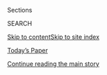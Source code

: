 <div id="app">

<div>

<div class="NYTAppHideMasthead css-1r6wvpq e1suatyy0">

<div class="section css-ui9rw0 e1suatyy2">

<div class="css-eph4ug er09x8g0">

<div class="css-6n7j50">

</div>

<span class="css-1dv1kvn">Sections</span>

<div class="css-10488qs">

<span class="css-1dv1kvn">SEARCH</span>

</div>

[Skip to content](#site-content)[Skip to site
index](#site-index)

</div>

<div class="css-10698na e1huz5gh0">

</div>

</div>

<div id="masthead-bar-one" class="section hasLinks css-15hmgas e1csuq9d3">

<div class="css-uqyvli e1csuq9d0">

</div>

<div class="css-1uqjmks e1csuq9d1">

</div>

<div class="css-9e9ivx">

[](https://myaccount.nytimes.com/auth/login?response_type=cookie&client_id=vi)

</div>

<div class="css-1bvtpon e1csuq9d2">

[Today’s Paper](https://www.nytimes.com/section/todayspaper)

</div>

</div>

</div>

</div>

<div data-aria-hidden="false">

<div id="site-content" data-role="main">

<div id="top-wrapper" class="css-15p45cc eaca97t0" type="top">

<div id="top-slug" class="css-19x0jxb eaca97t1" hidden="">

Advertisement

</div>

[Continue reading the main
story](#after-top)

<div class="ad top-wrapper" style="text-align:center;height:100%;display:block;min-height:90px">

<div id="top" class="place-ad" data-position="top" data-size-key="top">

</div>

</div>

<div id="after-top">

</div>

</div>

<div id="byline" class="section css-15h4p1b e9abtgs0">

<div class="css-1j21atc e1svk9qx1">

<div class="css-nfcc9b e1svk9qx3">

<div class="css-cnx41t">

![Portrait of Christine
Hauser](https://static01.nyt.com/images/2018/02/16/multimedia/author-christine-hauser/author-christine-hauser-thumbLarge.jpg)

</div>

<div class="css-vl9dhg e1svk9qx5">

<div class="css-1nrhkj6 e1svk9qx6">

# Christine Hauser

</div>

## <span></span>

Christine Hauser is a reporter on the Express desk, where she covers
national and foreign news. Her previous jobs in the newsroom include
stints in Business covering financial markets and on Metro in the police
bureau. Ms. Hauser also covered John Edwards’s campaign for president in
2007. She has been sent on assignments to cover the aftermath of
Hurricane Katrina, the Virginia Tech shootings, and events in Iraq,
Israel and the Palestinian territories.

<span class="css-dd5dyy">More**</span>

</div>

</div>

</div>

<div>

<div id="mid1-wrapper" class="css-1mn4oms eaca97t0" type="rank">

<div id="mid1-slug" class="css-1tag3rd eaca97t1">

Advertisement

</div>

[Continue reading the main
story](#after-mid1)

<div id="mid1" class="ad mid1-wrapper" style="text-align:center;height:100%;display:block">

</div>

<div id="after-mid1">

</div>

</div>

</div>

<div class="css-185go5a e1o5byef0">

<div class="css-15cbhtu">

  - [Latest](#stream-panel)
  - <span class="css-6n7j50">Search</span>
    <div class="control">
    <div class="label-container css-1dv1kvn">
    Search
    </div>
    <div class="css-wm4t3d">
    **<span id="clear-search-input" class="css-1dv1kvn">Clear this text
    input</span>
    </div>
    </div>
    <span class="css-1iovbfw"></span>

<div id="stream-panel" class="section css-8msx5b e1jz0cab1">

<div class="css-13mho3u">

1.  
    
    <div class="css-1cp3ece">
    
    <div class="css-1l4spti">
    
    [](/2020/08/03/us/mask-protests-1918.html)
    
    <div class="css-79elbk">
    
    ![](https://static01.nyt.com/images/2020/07/16/multimedia/00xp-1918masks-03/00xp-1918masks-03-thumbWide-v2.jpg?quality=75&auto=webp&disable=upscale)
    
    </div>
    
    ## The Mask Slackers of 1918
    
    As the influenza pandemic swept across the United States in 1918 and
    1919, masks took a role in political and cultural wars.
    
    <div class="css-1nqbnmb ea5icrr0">
    
    By <span class="css-1n7hynb">Christine
    Hauser</span>
    
    </div>
    
    </div>
    
    <div class="css-1lc2l26 e1xfvim33">
    
    </div>
    
    </div>

2.  
    
    <div class="css-1cp3ece">
    
    <div class="css-1l4spti">
    
    [](/2020/07/31/us/marine-accident-california.html)
    
    <div class="css-79elbk">
    
    ![](https://static01.nyt.com/images/2020/07/31/multimedia/31xp-marines/31xp-marines-thumbWide.jpg?quality=75&auto=webp&disable=upscale)
    
    </div>
    
    ## 7 Marines and 1 Sailor Missing in California Accident Are Presumed Dead
    
    One Marine died in the amphibious vehicle accident on Thursday.
    Search and rescue operations to find the missing eight people were
    called off on Saturday.
    
    <div class="css-1nqbnmb ea5icrr0">
    
    By <span class="css-1n7hynb">Christine Hauser <span>and</span> Marie
    Fazio</span>
    
    </div>
    
    </div>
    
    <div class="css-1lc2l26 e1xfvim33">
    
    </div>
    
    </div>

3.  
    
    <div class="css-1cp3ece">
    
    <div class="css-1l4spti">
    
    [](/2020/07/30/us/california-earthquake.html)
    
    <div class="css-79elbk">
    
    ![](https://static01.nyt.com/images/2020/07/30/multimedia/30xp-CAearthquake/30xp-CAearthquake-thumbWide.jpg?quality=75&auto=webp&disable=upscale)
    
    </div>
    
    ## 4.2-Magnitude Earthquake Hits Near Los Angeles
    
    There were no immediate reports of damage, the police said. The
    United States Geological Survey said the earthquake struck in the
    San Fernando Valley.
    
    <div class="css-1nqbnmb ea5icrr0">
    
    By <span class="css-1n7hynb">Christine
    Hauser</span>
    
    </div>
    
    </div>
    
    <div class="css-1lc2l26 e1xfvim33">
    
    </div>
    
    </div>

4.  
    
    <div class="css-1cp3ece">
    
    <div class="css-1l4spti">
    
    [](/2020/07/29/us/wisconsin-tim-carpenter-attacked.html)
    
    <div class="css-79elbk">
    
    ![](https://static01.nyt.com/images/2020/07/29/us/29xp-unrest-wisconsin/29xp-unrest-wisconsin-thumbWide.jpg?quality=75&auto=webp&disable=upscale)
    
    </div>
    
    ## Two Women Charged in Attack on Wisconsin State Senator
    
    Tim Carpenter said he was punched and kicked after he recorded video
    of demonstrators at a protest in the capital, Madison, last month.
    
    <div class="css-1nqbnmb ea5icrr0">
    
    By <span class="css-1n7hynb">Christine
    Hauser</span>
    
    </div>
    
    </div>
    
    <div class="css-1lc2l26 e1xfvim33">
    
    </div>
    
    </div>

5.  
    
    <div class="css-1cp3ece">
    
    <div class="css-1l4spti">
    
    [](/2020/07/24/us/christopher-columbus-chicago.html)
    
    <div class="css-79elbk">
    
    ![](https://static01.nyt.com/images/2020/07/24/us/24xp-unrest-statue/merlin_174895539_e010bd67-2843-489f-b6f9-d9af49c25677-thumbWide.jpg?quality=75&auto=webp&disable=upscale)
    
    </div>
    
    ## Christopher Columbus Statues Removed From 2 Chicago Parks
    
    Crews removed statues of the explorer from Grant Park and Arrigo
    Park early on Friday.
    
    <div class="css-1nqbnmb ea5icrr0">
    
    By <span class="css-1n7hynb">Christine
    Hauser</span>
    
    </div>
    
    </div>
    
    <div class="css-1lc2l26 e1xfvim33">
    
    </div>
    
    </div>

6.  
    
    <div class="css-1cp3ece">
    
    <div class="css-1l4spti">
    
    [](/2020/07/23/world/canada/junia-joplin-transgender-lorne-park-baptist.html)
    
    <div class="css-79elbk">
    
    ![](https://static01.nyt.com/images/2020/07/23/multimedia/23xp-canada-transgender-pix/23xp-canada-transgender-pix-thumbWide.jpg?quality=75&auto=webp&disable=upscale)
    
    </div>
    
    ## Baptist Pastor Is Fired After Coming Out as Transgender
    
    Junia Joplin, a Baptist pastor in Ontario, asked for acceptance in a
    sermon: “I want to be the person that God created me to be.” The
    congregation narrowly voted to terminate her contract.
    
    <div class="css-1nqbnmb ea5icrr0">
    
    By <span class="css-1n7hynb">Christine
    Hauser</span>
    
    </div>
    
    </div>
    
    <div class="css-1lc2l26 e1xfvim33">
    
    </div>
    
    </div>

7.  
    
    <div class="css-1cp3ece">
    
    <div class="css-1l4spti">
    
    [](/2020/07/23/us/nuns-die-covid-michigan.html)
    
    <div class="css-79elbk">
    
    ![](https://static01.nyt.com/images/2020/07/22/multimedia/22xp-virus-nuns/22xp-virus-nuns-thumbWide.jpg?quality=75&auto=webp&disable=upscale)
    
    </div>
    
    ## Convent in Michigan Loses 13 Sisters to Covid-19
    
    From April 10 to May 10, a dozen Felician sisters at the
    Presentation of the Blessed Virgin Mary convent died of Covid-19. In
    June, a 13th sister died after contracting the coronavirus.
    
    <div class="css-1nqbnmb ea5icrr0">
    
    By <span class="css-1n7hynb">Allyson Waller <span>and</span>
    Christine
    Hauser</span>
    
    </div>
    
    </div>
    
    <div class="css-1lc2l26 e1xfvim33">
    
    </div>
    
    </div>

8.  
    
    <div class="css-1cp3ece">
    
    <div class="css-1l4spti">
    
    [](/2020/07/21/business/whole-foods-black-lives-matter.html)
    
    <div class="css-79elbk">
    
    ![](https://static01.nyt.com/images/2020/07/21/us/21xp-unrest-wholefoods1/21xp-unrest-wholefoods1-thumbWide-v2.jpg?quality=75&auto=webp&disable=upscale)
    
    </div>
    
    ## Whole Foods Punished Workers for Black Lives Matter Masks, Suit Says
    
    Over a dozen workers at Whole Foods stores in four states claim in a
    class-action lawsuit that the company retaliated against them for
    wearing the movement’s apparel.
    
    <div class="css-1nqbnmb ea5icrr0">
    
    By <span class="css-1n7hynb">Christine
    Hauser</span>
    
    </div>
    
    </div>
    
    <div class="css-1lc2l26 e1xfvim33">
    
    </div>
    
    </div>

9.  
    
    <div class="css-1cp3ece">
    
    <div class="css-1l4spti">
    
    [](/2020/07/10/us/utah-state-of-emergency.html)
    
    <div class="css-79elbk">
    
    ![](https://static01.nyt.com/images/2020/07/10/us/10xp-utah/merlin_174418095_3303e10f-8174-44f3-8a7a-d6243bae9b73-thumbWide.jpg?quality=75&auto=webp&disable=upscale)
    
    </div>
    
    ## Utah Governor Declares State of Emergency After Protests Over Police Shooting
    
    Protests erupted after the district attorney in Salt Lake City said
    there would be no charges against the officers involved in the May
    shooting of Bernardo Palacios-Carbajal.
    
    <div class="css-1nqbnmb ea5icrr0">
    
    By <span class="css-1n7hynb">Christine
    Hauser</span>
    
    </div>
    
    </div>
    
    <div class="css-1lc2l26 e1xfvim33">
    
    </div>
    
    </div>

10. 
    
    <div class="css-1cp3ece">
    
    <div class="css-1l4spti">
    
    [](/2020/06/26/us/jenna-marbles-leaves-youtube.html)
    
    <div class="css-79elbk">
    
    ![](https://static01.nyt.com/images/2020/06/26/multimedia/26xp-unrest-youtuber/26xp-unrest-youtuber-thumbWide.jpg?quality=75&auto=webp&disable=upscale)
    
    </div>
    
    ## YouTube Personality Jenna Marbles Apologizes for Blackface Video
    
    Jenna Mourey said she was ending her channel, which has more than 20
    million subscribers, because of videos from 2011 of her
    impersonating Nicki Minaj and rapping lyrics about Asians.
    
    <div class="css-1nqbnmb ea5icrr0">
    
    By <span class="css-1n7hynb">Christine Hauser <span>and</span>
    Taylor Lorenz</span>
    
    </div>
    
    </div>
    
    <div class="css-1lc2l26 e1xfvim33">
    
    </div>
    
    </div>

<div class="css-13mho3u">

<div class="css-1t62hi8">

<div class="css-1stvaey">

Show
More

<div>

<div style="border:0;clip:rect(0 0 0 0);height:1px;margin:-1px;overflow:hidden;white-space:nowrap;padding:0;width:1px;position:absolute" data-role="log" data-aria-live="assertive">

</div>

<div style="border:0;clip:rect(0 0 0 0);height:1px;margin:-1px;overflow:hidden;white-space:nowrap;padding:0;width:1px;position:absolute" data-role="log" data-aria-live="assertive">

</div>

<div style="border:0;clip:rect(0 0 0 0);height:1px;margin:-1px;overflow:hidden;white-space:nowrap;padding:0;width:1px;position:absolute" data-role="log" data-aria-live="polite">

</div>

<div style="border:0;clip:rect(0 0 0 0);height:1px;margin:-1px;overflow:hidden;white-space:nowrap;padding:0;width:1px;position:absolute" data-role="log" data-aria-live="polite">

</div>

</div>

</div>

</div>

</div>

</div>

<div class="css-g6hk37 supplemental">

<div id="mid2-wrapper" class="css-10wkyv7 eaca97t0" type="lede">

<div id="mid2-slug" class="css-1tag3rd eaca97t1">

Advertisement

</div>

[Continue reading the main
story](#after-mid2)

<div id="mid2" class="ad mid2-wrapper" style="text-align:center;height:100%;display:block;min-height:250px">

</div>

<div id="after-mid2">

</div>

</div>

## Follow Elsewhere

<div class="module-body">

  - [**<span data-aria-hidden="true">ChristineNYT</span><span class="css-1dv1kvn">twitter
    page for ChristineNYT</span>](https://twitter.com/ChristineNYT)

</div>

</div>

</div>

</div>

</div>

</div>

</div>

## Site Index

<div>

</div>

## Site Information Navigation

  - [© <span>2020</span> <span>The New York Times
    Company</span>](https://help.nytimes.com/hc/en-us/articles/115014792127-Copyright-notice)

<!-- end list -->

  - [NYTCo](https://www.nytco.com/)
  - [Contact
    Us](https://help.nytimes.com/hc/en-us/articles/115015385887-Contact-Us)
  - [Work with us](https://www.nytco.com/careers/)
  - [Advertise](https://nytmediakit.com/)
  - [T Brand Studio](http://www.tbrandstudio.com/)
  - [Your Ad
    Choices](https://www.nytimes.com/privacy/cookie-policy#how-do-i-manage-trackers)
  - [Privacy](https://www.nytimes.com/privacy)
  - [Terms of
    Service](https://help.nytimes.com/hc/en-us/articles/115014893428-Terms-of-service)
  - [Terms of
    Sale](https://help.nytimes.com/hc/en-us/articles/115014893968-Terms-of-sale)
  - [Site
    Map](https://spiderbites.nytimes.com)
  - [Help](https://help.nytimes.com/hc/en-us)
  - [Subscriptions](https://www.nytimes.com/subscription?campaignId=37WXW)

</div>

</div>

